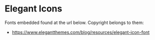 # Elegant Icons 

Fonts embedded found at the url below. Copyright belongs to them:

* https://www.elegantthemes.com/blog/resources/elegant-icon-font
